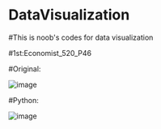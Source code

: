 # DataVisualization
#This is noob's codes for data visualization

#1st:Economist_520_P46

#Original:

![image](https://github.com/IgnisForest/DataVisualization/assets/126311662/884a3be0-b786-488f-90e3-bcc5c26d3857)

#Python:

![image](https://github.com/IgnisForest/DataVisualization/assets/126311662/7a4c5afa-7db2-4423-9e24-fbd5aa4e9745)
